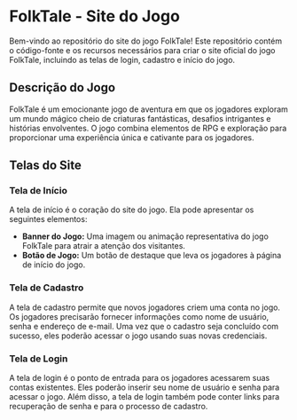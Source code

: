 # FolkTale - Site do Jogo

Bem-vindo ao repositório do site do jogo FolkTale! Este repositório contém o código-fonte e os recursos necessários para criar o site oficial do jogo FolkTale, incluindo as telas de login, cadastro e início do jogo.

## Descrição do Jogo

FolkTale é um emocionante jogo de aventura em que os jogadores exploram um mundo mágico cheio de criaturas fantásticas, desafios intrigantes e histórias envolventes. O jogo combina elementos de RPG e exploração para proporcionar uma experiência única e cativante para os jogadores.

## Telas do Site

### Tela de Início

A tela de início é o coração do site do jogo. Ela pode apresentar os seguintes elementos:

- **Banner do Jogo:** Uma imagem ou animação representativa do jogo FolkTale para atrair a atenção dos visitantes.
- **Botão de Jogo:** Um botão de destaque que leva os jogadores à página de início do jogo.

### Tela de Cadastro

A tela de cadastro permite que novos jogadores criem uma conta no jogo. Os jogadores precisarão fornecer informações como nome de usuário, senha e endereço de e-mail. Uma vez que o cadastro seja concluído com sucesso, eles poderão acessar o jogo usando suas novas credenciais.

### Tela de Login

A tela de login é o ponto de entrada para os jogadores acessarem suas contas existentes. Eles poderão inserir seu nome de usuário e senha para acessar o jogo. Além disso, a tela de login também pode conter links para recuperação de senha e para o processo de cadastro.
